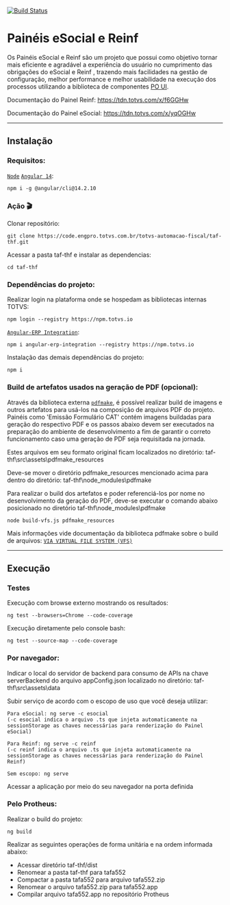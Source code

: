 [![Build Status](https://drone.engpro.totvs.com.br/api/badges/totvs-automacao-fiscal/taf-thf/status.svg)](https://drone.engpro.totvs.com.br/totvs-automacao-fiscal/taf-thf)

# Painéis eSocial e Reinf

Os Painéis eSocial e Reinf são um projeto que possui como objetivo tornar mais eficiente e agradável a experiência do usuário no cumprimento das obrigações do eSocial e Reinf , trazendo mais facilidades na gestão de configuração, melhor performance e melhor usabilidade na execução dos processos utilizando a biblioteca de componentes [PO UI](https://po-ui.io).

Documentação do Painel Reinf: https://tdn.totvs.com/x/f6GGHw

Documentação do Painel eSocial: https://tdn.totvs.com/x/yqOGHw

---

## Instalação

### Requisitos:

[`Node`](https://nodejs.org)
[`Angular 14`](https://angular.io):

```
npm i -g @angular/cli@14.2.10
```

### Ação :clapper:

Clonar repositório:
```
git clone https://code.engpro.totvs.com.br/totvs-automacao-fiscal/taf-thf.git
```

Acessar a pasta taf-thf e instalar as dependencias:
```
cd taf-thf
```

### Dependências do projeto:

Realizar login na plataforma onde se hospedam as bibliotecas internas TOTVS:
```
npm login --registry https://npm.totvs.io
```

[`Angular-ERP Integration`](https://npm.totvs.io/-/web/detail/angular-erp-integration):
```
npm i angular-erp-integration --registry https://npm.totvs.io
```

Instalação das demais dependências do projeto:
```
npm i
```

### Build de artefatos usados na geração de PDF (opcional):

Através da biblioteca externa [`pdfmake`](http://pdfmake.org), é possível realizar build de imagens e outros artefatos para usá-los na composição de arquivos PDF do projeto. Painéis como 'Emissão Formulário CAT' contém imagens buildadas para geração do respectivo PDF e os passos abaixo devem ser executados na preparação do ambiente de desenvolvimento a fim de garantir o correto funcionamento caso uma geração de PDF seja requisitada na jornada.

Estes arquivos em seu formato original ficam localizados no diretório: taf-thf\src\assets\pdfmake_resources

Deve-se mover o diretório pdfmake_resources mencionado acima para dentro do diretório: taf-thf\node_modules\pdfmake

Para realizar o build dos artefatos e poder referenciá-los por nome no desenvolvimento da geração do PDF, deve-se executar o comando abaixo posicionado no diretório taf-thf\node_modules\pdfmake
```
node build-vfs.js pdfmake_resources
```

Mais informações vide documentação da biblioteca pdfmake sobre o build de arquivos: [`VIA VIRTUAL FILE SYSTEM (VFS)`](https://pdfmake.github.io/docs/0.1/fonts/custom-fonts-client-side/vfs)

---

## Execução

### Testes

Execução com browse externo mostrando os resultados:
```
ng test --browsers=Chrome --code-coverage
```

Execução diretamente pelo console bash:
```
ng test --source-map --code-coverage
```

### Por navegador:

Indicar o local do servidor de backend para consumo de APIs na chave serverBackend do arquivo appConfig.json localizado no diretório: taf-thf\src\assets\data

Subir serviço de acordo com o escopo de uso que você deseja utilizar:
```
Para eSocial: ng serve -c esocial
(-c esocial indica o arquivo .ts que injeta automaticamente na sessionStorage as chaves necessárias para renderização do Painel eSocial)
```
```
Para Reinf: ng serve -c reinf
(-c reinf indica o arquivo .ts que injeta automaticamente na sessionStorage as chaves necessárias para renderização do Painel Reinf)
```
```
Sem escopo: ng serve
```

Acessar a aplicação por meio do seu navegador na porta definida

### Pelo Protheus:

Realizar o build do projeto:
```
ng build
```

Realizar as seguintes operações de forma unitária e na ordem informada abaixo:
- Acessar diretório taf-thf/dist
- Renomear a pasta taf-thf para tafa552
- Compactar a pasta tafa552 para arquivo tafa552.zip
- Renomear o arquivo tafa552.zip para tafa552.app
- Compilar arquivo tafa552.app no repositório Protheus